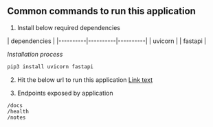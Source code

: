 ## Common commands to run this application
1. Install below required dependencies

| dependencies |
|----------|----------|----------|
| uvicorn   |
| fastapi   |

*Installation process*
```python
pip3 install uvicorn fastapi
```

2. Hit the below url to run this application
[Link text](https://localhost:8000/docs)

3. Endpoints exposed by application

```
/docs
/health
/notes
```
